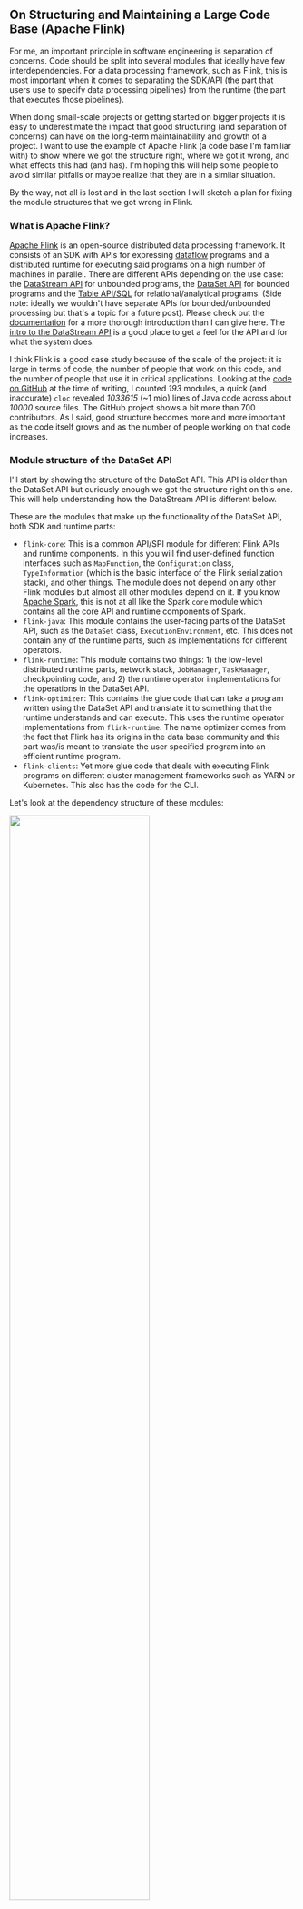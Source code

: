 ## On Structuring and Maintaining a Large Code Base (Apache Flink)

For me, an important principle in software engineering is separation of
concerns.  Code should be split into several modules that ideally have few
interdependencies. For a data processing framework, such as Flink, this is most
important when it comes to separating the SDK/API (the part that users use to
specify data processing pipelines) from the runtime (the part that executes
those pipelines).

When doing small-scale projects or getting started on bigger projects it is
easy to underestimate the impact that good structuring (and separation of
concerns) can have on the long-term maintainability and growth of a project. I
want to use the example of Apache Flink (a code base I'm familiar with) to show
where we got the structure right, where we got it wrong, and what effects this
had (and has). I'm hoping this will help some people to avoid similar pitfalls
or maybe realize that they are in a similar situation.

By the way, not all is lost and in the last section I will sketch a plan for
fixing the module structures that we got wrong in Flink.

### What is Apache Flink?

[Apache Flink](https://flink.apache.org) is an open-source distributed data
processing framework. It consists of an SDK with APIs for expressing
[dataflow](https://en.wikipedia.org/wiki/Dataflow) programs and a distributed
runtime for executing said programs on a high number of machines in parallel.
There are different APIs depending on the use case: the [DataStream
API](https://ci.apache.org/projects/flink/flink-docs-master/dev/datastream_api.html)
for unbounded programs, the [DataSet
API](https://ci.apache.org/projects/flink/flink-docs-master/dev/batch/) for
bounded programs and the [Table
API/SQL](https://ci.apache.org/projects/flink/flink-docs-master/dev/table/) for
relational/analytical programs. (Side note: ideally we wouldn't have separate
APIs for bounded/unbounded processing but that's a topic for a future post).
Please check out the
[documentation](https://ci.apache.org/projects/flink/flink-docs-master/) for a
more thorough introduction than I can give here. The [intro to the DataStream
API](https://ci.apache.org/projects/flink/flink-docs-master/learn-flink/datastream_api.html)
is a good place to get a feel for the API and for what the system does.

I think Flink is a good case study because of the scale of the project: it is
large in terms of code, the number of people that work on this code, and the
number of people that use it in critical applications. Looking at the [code on
GitHub](https://github.com/apache/flink/) at the time of writing, I counted
_193_ modules, a quick (and inaccurate) `cloc` revealed _1033615_ (~1 mio) lines
of Java code across about _10000_ source files. The GitHub project shows a bit
more than 700 contributors. As I said, good structure becomes more and more
important as the code itself grows and as the number of people working on that
code increases.

### Module structure of the DataSet API

I'll start by showing the structure of the DataSet API. This API is older than
the DataSet API but curiously enough we got the structure right on this one.
This will help understanding how the DataStream API is different below.

These are the modules that make up the functionality of the DataSet API, both
SDK and runtime parts:

 - `flink-core`: This is a common API/SPI module for different Flink APIs and
   runtime components. In this you will find user-defined function interfaces
   such as `MapFunction`, the `Configuration` class, `TypeInformation` (which
   is the basic interface of the Flink serialization stack), and other things.
   The module does not depend on any other Flink modules but almost all other
   modules depend on it. If you know [Apache Spark](https://spark.apache.org),
   this is not at all like the Spark `core` module which contains all the core
   API and runtime components of Spark.
 - `flink-java`: This module contains the user-facing parts of the DataSet API,
   such as the `DataSet` class, `ExecutionEnvironment`, etc. This does not
   contain any of the runtime parts, such as implementations for different
   operators.
 - `flink-runtime`: This module contains two things: 1) the low-level
   distributed runtime parts, network stack, `JobManager`, `TaskManager`,
   checkpointing code, and 2) the runtime operator implementations for the
   operations in the DataSet API.
 - `flink-optimizer`: This contains the glue code that can take a program
   written using the DataSet API and translate it to something that the runtime
   understands and can execute. This uses the runtime operator implementations
   from `flink-runtime`. The name optimizer comes from the fact that Flink has
   its origins in the data base community and this part was/is meant to
   translate the user specified program into an efficient runtime program.
 - `flink-clients`: Yet more glue code that deals with executing Flink programs
   on different cluster management frameworks such as YARN or Kubernetes. This
   also has the code for the CLI.

Let's look at the dependency structure of these modules:

<img width="70%" height="70%" src="https://github.com/aljoscha/blog/blob/master/assets/original-sin/dataset-dependency-structure.png">

The neat thing about this is that the user facing parts only expose user facing
code. That is, the "surface" of the API or SDK is somewhat minimal and well
defined. I'll get back to what exactly I mean by this when I discuss the
DataStream API next.

The reason why this dependency structure works is that the API is completely
decoupled from runtime implementation. The transformations that users apply on
DataSets will build a logical graph of transformations. When a user writes
`dataSet.map(...)` this creates a `MapOperator` which is a logical
representation of that transformation.

When it is time to execute a graph of `Operators`, this goes through multiple
steps until we arrive at a `JobGraph`, which is the representation that the
Flink runtime can understand and execute. These are the steps we go through:

<img width="70%" height="70%" src="https://github.com/aljoscha/blog/blob/master/assets/original-sin/dataset-translation.png">

The [appendix](#appendix-a-dataset-transformations) has slightly more details
on this process but they are not pertinent to what we're looking at here.

### Module structure of the DataStream API

These are the modules that make up the functionality of the DataSet API, both
SDK and runtime parts:

 - `flink-core`: (see [above](#module-structure-of-the-dataset-api))
 - `flink-streaming-java`: This module contains the user-facing parts of the
   DataStream API, such as the `DataStream` class,
   `StreamExecutionEnvironment`, etc. *In addition* this also contains the
   runtime operator implementations of the different transformations. This is
   the big difference to the DataSet API.
 - `flink-runtime`: (see [above](#module-structure-of-the-dataset-api)) The
   runtime operator implementations for the DataSet API are not used by the
   DataStream API, only the distributed runtime parts.
 - `flink-clients`: (see [above](#module-structure-of-the-dataset-api))

This is the dependency structure of the DataStream API:

<img width="70%" height="70%" src="https://github.com/aljoscha/blog/blob/master/assets/original-sin/datastream-dependency-structure.png">

You will notice that `flink-runtime` is a direct dependency of
`flink-streaming-java`. This means that users of our API/SDK will "see" all the
internal classes and can use them in their code. Additionally, our user-facing
API itself uses classes from `flink-runtime`, meaning users have to use those
internal classes. Why is that?

The Flink DataStream API doesn't have intermediate logical graph
representations that are decoupled from runtime operator implementations as the
DataSet API has. The runtime operator implementations reside in
`flink-streaming-java`, not `flink-runtime`. When a user calls `map()` on a
`DataStream`, this immediately instantiates the runtime operator for a map
operation. There are still some translation steps, but it works differently:

<img width="70%" height="70%" src="https://github.com/aljoscha/blog/blob/master/assets/original-sin/datastream-translation.png">

The `StreamGraph` is a legacy artifact and doesn't have any structure or
information that is different form the graph of `Transformations`. We have only
two steps: methods on `DataStream` immediately instantiate operator
implementations and then we have one step (disregarding `StreamGraph`) that
transforms this into a `JobGraph`. Here, we don't do any optimizations. The
only thing that happens is that operators can be chained together to allow them
to run in one Task.

### What problems do arise from this?

The root of the problem is that the runtime is "visible" from the users
perspective: `flink-runtime` is a dependency of the SDK modules and some of the
interfaces/classes used in the SDK are actually internal classes in the
runtime. What this means in practice is that no-one can be on sure footing.
Users are using internal classes that might change from one release to the
next. Developers of Flink cannot with confidence change internal details
because they might have seeped out into the public APIs and users might be
relying on them. This bleeding out of internal code to public APIs is a subtle
but steady process: as long as your SDK module depends on some runtime modules
it is easy to inadvertently expose internal code. You might start out with a
"clean" API but someone at some point will expose something internal.

One concrete example of internal code being part of the API is the
`StreamOperator/AbstractStreamOperator`. This is the basis of all runtime
operator implementations behind the DataStream transformations. However, there
is also `DataStream.transform(StreamOperator)`, meaning users can directly
write an operator and use it in their programs. If you take a look at the
imports on
[AbstractStreamOperator](https://github.com/apache/flink/blob/f0ed29c06d331892a06ee9bddea4173d6300835d/flink-streaming-java/src/main/java/org/apache/flink/streaming/api/operators/AbstractStreamOperator.java),
you will immediately see this uses a lot of classes from the runtime module.
This has access to the deepest details of
[AbstractInvokable](https://github.com/apache/flink/blob/f0ed29c06d331892a06ee9bddea4173d6300835d/flink-runtime/src/main/java/org/apache/flink/runtime/jobgraph/tasks/AbstractInvokable.java)
and
[Environment](https://github.com/apache/flink/blob/22112f12b07d20aed43705776cf93fbdc115ed23/flink-runtime/src/main/java/org/apache/flink/runtime/execution/Environment.java).
We wanted to give users the power to express everything that our internal
operators can do but we let the internals shine through and now cannot easily
change those internals without risking breakage in existing user code. Side
note: the `AbstractStreamOperator` is marked as `@PublicEvolving` which tells
users that they should expect breakage, in practice it's still really bad to
actually break code, though.

While the operator is an obvious example of internal code being exposed in the
API, there are more subtle things as well. For example,
[CheckpointedFunction](https://github.com/apache/flink/blob/55272b3a5652c16560a9f7391d1b50cb94410d7e/flink-streaming-java/src/main/java/org/apache/flink/streaming/api/checkpoint/CheckpointedFunction.java),
which is the interface to implement if you want to deal with state in
user-defined functions, is in the API module/package. Its methods, however,
have parameters that are in the runtime module/package, as can be seen from the
import statements.

The latest example of real-world breakage resulting from this entanglement of
the modules has come up during the release verification of the Flink 1.11.0
release. Take a look a [this
email](https://lists.apache.org/thread.html/re0e34736eea84ee88cd83b3bb51b4109fe5a31a55e5eb13fdb6174d9%40%3Cdev.flink.apache.org%3E).
Among other things, they use
[CheckpointListener](https://github.com/apache/flink/blob/f0ed29c06d331892a06ee9bddea4173d6300835d/flink-runtime/src/main/java/org/apache/flink/runtime/state/CheckpointListener.java),
which is defined in the runtime but is the interface to use if your user
functions need to interact with checkpointing. Also, they use
[ClientUtils](https://github.com/apache/flink/blob/bac55c175b0d3a76395880d7aa2e5ae6484364fa/flink-clients/src/main/java/org/apache/flink/client/ClientUtils.java),
which is an internal class but has useful functionality for which no stable
equivalent exists in the API/SDK.

I think these issues point to a general problem that you get in large code
bases without clearly defined boundaries between the modules. If a project is
big enough you want to be able to have individual teams working on isolated
components and make progress on their own. If you don't clearly define the
interfaces between the modules you cannot isolate changes to modules. People
will step on each others toes and you will see uncertainty about changes and
whether they might break user code. In the long run this decreases productivity
and the maintainability of the project.

### How can we get out of this bind in Flink?

This part might feel a bit too in-depth if you're not super familiar with Flink
or are a Flink developer, so feel free to skip to the conclusion.

I think there are roughly three things we need to do, in order:

 1. Provide user-facing, stable API for the functionality that
    `AbstractStreamOperator` provides.
 2. Turn the graph of `Transformations` into a logical graph and change the
    DataStream API to not directly instantiate runtime operators from the API.
 3. Reverse the dependency from `flink-streaming-java` -> `flink-runtime`, that
    is the SDK module must not depend on the runtime module.

We need to do _.1_ because we need to get the operator out of the user-facing
API. In order to do that we must provide a stable alternative. There is a
reason why people write stream operators directly, which is that it provided
functionality that they otherwise don't get. If you can do everything the
operator can to using a sanctioned API we can phase out the operator from the
API.

The graph of `Transformations` is currently a _physical_ graph, that is the
nodes directly represent runtime implementations of transformations. We need to
make this graph more similar to the DataSet API, where there are logical nodes
for the individual operations such as `map` or `filter`. Once we have that the
representation of a user program that the API/SDK uses is decoupled from the
runtime. At execution time the streaming runtime would then take this graph and
turn it into a physical graph for execution.

Once we did the first to steps we can reverse the dependency structure. This
will probably require that we move some classes from the runtime package, such
as the `CheckpointListener` mentioned above.

These steps might seem easy but it will be a lengthy process. We cannot simply
break the existing API (which we do by removing the operator) but need to make
time for people to migrate to new abstractions once they are available. In the
long run, however, this better encapsulation or isolation of functionality in
modules will allow us to work more independently on the different modules. And
it will give the users more security when using sanctioned stable APIs.

Once were done with everything, the module structure will probably look
something like this:

<img width="70%" height="70%" src="https://github.com/aljoscha/blog/blob/master/assets/original-sin/long-term-dependency-structure.png">

### Wrapping up

I hope that by using the real-world example of the Flink DataStream API I could
show you how important it is to think about module structure when you want to
develop a project that is maintainable over a long time. I also hope that we
can find the time to fix the problems in our dependency structure and come out
as a better project on the other side.

As a last thing, I want to mention our own Table API and the new [Flink
Stateful Functions](https://flink.apache.org/stateful-functions.html) projects
got the module structure right. This is the
[pom](https://github.com/apache/flink/blob/cd89167f685620895ea1dbebc187cbe2db93fa55/flink-table/flink-table-api-java/pom.xml)
of our Table API SDK module and this is the
[pom](https://github.com/apache/flink-statefun/blob/3f30aad0e22f03715cc5083bd573ccdcd2b8a6b2/statefun-sdk/pom.xml)
of the StateFun SDK module. It's good to see that we also do learn from past
mistakes.

## Appendix A: DataSet Transformations

The result of the `DataSet` operations is a graph of
[Operators](https://github.com/apache/flink/blob/4a5e8c083969cad215819ad6a3a0d2919e8c2d5e/flink-java/src/main/java/org/apache/flink/api/java/operators/Operator.java),
defined in `flink-java`. This gets translated to a
[Plan](https://github.com/apache/flink/blob/f0a99979b043875dca11b03b7aba9da6b5bd29bd/flink-core/src/main/java/org/apache/flink/api/common/Plan.java)
of
[Operators](https://github.com/apache/flink/blob/980d072fa2546dbc10cf878cf29532b2d8bbca8a/flink-core/src/main/java/org/apache/flink/api/common/operators/Operator.java)
(yes, same name, different class), defined in `flink-core`. This step is pretty
boring/mechanical, Flink instantiates some operators differently based on what
type of key is used but overall the resulting graph/plan is the same. The
optimizer then takes this, converts it to an
[OptimizedPlan](https://github.com/apache/flink/blob/59dd855628052c369b64c71edc1018ed378e8eec/flink-optimizer/src/main/java/org/apache/flink/optimizer/plan/OptimizedPlan.java)
which consists of
[PlanNodes](https://github.com/apache/flink/blob/9912de21a1053013a220707f8b3868bdbf93aaca/flink-optimizer/src/main/java/org/apache/flink/optimizer/plan/PlanNode.java),
defined in `flink-optimizer`. On this plan we then do optimizations, for
example picking the right join strategy (Nested-Loop Join, Hash Join, Merge
Join). The final step is translating this to a
[JobGraph](https://github.com/apache/flink/blob/f985ff36bc94acb3072356ae3250ef1a0a5a2f1f/flink-runtime/src/main/java/org/apache/flink/runtime/jobgraph/JobGraph.java),
this is where the actual
[Task](https://github.com/apache/flink/blob/98434249e63220baa77d5a6b16e2fad6515e163c/flink-runtime/src/main/java/org/apache/flink/runtime/taskmanager/Task.java)
implementations are wired together in a graph of
[JobVertices](https://github.com/apache/flink/blob/0114338da5ce52677d1dfa1ab4350b1567dc3522/flink-runtime/src/main/java/org/apache/flink/runtime/jobgraph/JobVertex.java).
Here, we also chain operations together to allow them to run in a single task.
A `Task` is the unit that the Flink runtime understands. They can read from
input and write to output and all the different operator implementations such
as Join/Reduce/Map are code that runs in a Task. The `JobGraph` defines the
connection patterns between the tasks. The code for this is in
`flink-optimizer` but the runtime operator implementations that it creates are
in `flink-runtime`, as well as the `JobGraph` and `JobVertex` which make up the
graph structure.










